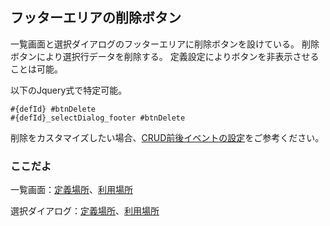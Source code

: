 ## フッターエリアの削除ボタン

一覧画面と選択ダイアログのフッターエリアに削除ボタンを設けている。
削除ボタンにより選択行データを削除する。
定義設定によりボタンを非表示させることは可能。

以下のJquery式で特定可能。
```
#{defId} #btnDelete
#{defId}_selectDialog_footer #btnDelete
```

削除をカスタマイズしたい場合、[CRUD前後イベントの設定](comm.beforeAfter.md)をご参考ください。

### ここだよ

一覧画面：[定義場所](https://efwgrp.github.io/ske_image/svg/footer.delete.listPage.def.svg)、[利用場所](https://efwgrp.github.io/ske_image/svg/footer.delete.listPage.svg)

選択ダイアログ：[定義場所](https://efwgrp.github.io/ske_image/svg/footer.delete.selectDialog.def.svg)、[利用場所](https://efwgrp.github.io/ske_image/svg/footer.delete.selectDialog.svg)
